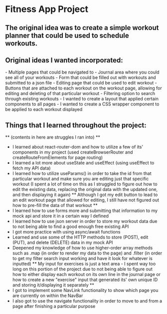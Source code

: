 <h1>Fitness App Project</h1>

<h2>The original idea was to create a simple workout planner that could be used to schedule workouts.</h2>

<h2>Original ideas I wanted incorporated:</h2>
- Multiple pages that could be navigated to
- Journal area where you could see all of your workouts
- Form that could be filled out with workouts and submitted to a json file
- Editing page that could be used to edit workout
- Buttons that are attached to each workout on the workout page, allowing for editing and deleting of that particular workout
- Filtering option to search through existing workouts
- I wanted to create a layout that applied certain components to all pages
- I wanted to create a CSS wrapper component to be applied to each workout displayed

<h2>Things that I learned throughout the project:</h2>

** (contents in here are struggles I ran into) **

- I learned about react-router-dom and how to utilize a few of its' components in my project (used createBrowserRouter and createRouteFromElements for page routing)
- I learned a lot more about useState and useEffect (using useEffect to fetch my API data)
- I learned how to utilize useParams() in order to take the id from that particular workout and make sure you are editing just that specific workout (I spent a lot of time on this as I struggled to figure out how to edit the existing data, replacing the original data with   the updated one, and then displaying it again)
  ** Although I got my edit button to lead to an edit workout page that allowed for editing, I still have not figured out how to pre-fill the data of that workout **
- I learned how to use forms more and submitting that information to my mock api and store it in a certain way I defined
- I learned how to use json server in order to store my workout data due to not being able to find a good enough free existing API
- I got more practice with using async/await functions
- Learned and use some of the HTTP methods to store (POST), edit (PUT), and delete (DELETE) data in my mock API
- Deepened my knowledge of how to use higher-order array methods such as .map (in order to render my data to the page) and .filter (in order to get my filter search input working and have it look for whatever is inputted)
  ** My input for exercises is just a text area - I spent way too long on this portion of the project due to not being able to figure out how to either display each workout on its own line in the journal page or how to create a new "exercise" input that generated its' own   unique ID and storing it/displaying it separately **
- I got to implement some NavLink functionality to show which page you are currently on within the NavBar
- I also got to use the navigate functionality in order to move to and from a page after finishing a particular purpose


  

